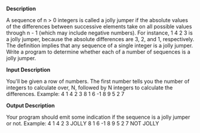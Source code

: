 **Description**

A sequence of n > 0 integers is called a jolly jumper if the absolute values of the differences between successive elements take on all possible values through n - 1 (which may include negative numbers). For instance,
1 4 2 3
is a jolly jumper, because the absolute differences are 3, 2, and 1, respectively. The definition implies that any sequence of a single integer is a jolly jumper. Write a program to determine whether each of a number of sequences is a jolly jumper.


**Input Description**

You'll be given a row of numbers. The first number tells you the number of integers to calculate over, N, followed by N integers to calculate the differences. Example:
4 1 4 2 3
8 1 6 -1 8 9 5 2 7


**Output Description**

Your program should emit some indication if the sequence is a jolly jumper or not. Example:
4 1 4 2 3 JOLLY
8 1 6 -1 8 9 5 2 7 NOT JOLLY
